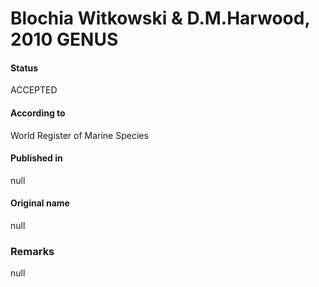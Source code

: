 Blochia Witkowski & D.M.Harwood, 2010 GENUS
=======

#### Status
ACCEPTED

#### According to
World Register of Marine Species

#### Published in
null

#### Original name
null

### Remarks
null